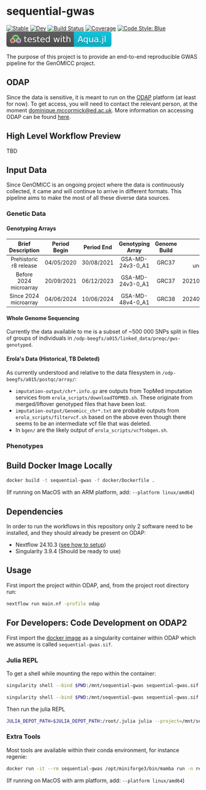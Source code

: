 # sequential-gwas

[![Stable](https://img.shields.io/badge/docs-stable-blue.svg)](https://baillielab.github.io/sequential-gwas/stable/)
[![Dev](https://img.shields.io/badge/docs-dev-blue.svg)](https://baillielab.github.io/sequential-gwas/dev/)
[![Build Status](https://github.com/baillielab/sequential-gwas/actions/workflows/CI.yml/badge.svg?branch=main)](https://github.com/baillielab/sequential-gwas/actions/workflows/CI.yml?query=branch%3Amain)
[![Coverage](https://codecov.io/gh/baillielab/sequential-gwas/branch/main/graph/badge.svg)](https://codecov.io/gh/baillielab/sequential-gwas)
[![Code Style: Blue](https://img.shields.io/badge/code%20style-blue-4495d1.svg)](https://github.com/invenia/BlueStyle)
[![Aqua](https://raw.githubusercontent.com/JuliaTesting/Aqua.jl/master/badge.svg)](https://github.com/JuliaTesting/Aqua.jl)

The purpose of this project is to provide an end-to-end reproducible GWAS pipeline for the GenOMICC project. 

## ODAP

Since the data is sensitive, it is meant to run on the [ODAP](https://odap.ac.uk/) platform (at least for now). To get access, you will need to contact the relevant person, at the moment [dominique.mccormick@ed.ac.uk](dominique.mccormick@ed.ac.uk). More information on accessing ODAP can be found [here](https://git.ecdf.ed.ac.uk/odap-users-guide/odap-users-guide).

## High Level Workflow Preview

TBD

## Input Data

Since GenOMICC is an ongoing project where the data is continuously collected, it came and will continue to arrive in different formats. This pipeline aims to make the most of all these diverse data sources.

### Genetic Data

#### Genotyping Arrays

| Brief Description | Period Begin | Period End | Genotyping Array | Genome Build | Directory | Genotypes File |
| :--------: | :------------: | :----------: | :----------------: | :------------: | :------------: | :------------: |
| Prehistoric r8 release | 04/05/2020   | 30/08/2021 | GSA-MD-24v3-0_A1               | GRC37        | wp5-gwas-r8-under90excl_2021Sep16 | PLINK_190921_0906/wp5-gwas-r8-under90excl_2021Sep16.ped |
| Before 2024 microarray | 20/09/2021   | 06/12/2023 | GSA-MD-24v3-0_A1 | GRC37 | 20210920_20231206_QC_VFinal | PLINK_040724_0954/20210920_20231206_QC_VFinal.ped |
| Since 2024 microarray  | 04/06/2024   | 10/06/2024 | GSA-MD-48v4-0_A1 | GRC38 | 20240604_20240610_QC_VFinal | PLINK_040724_0114/20240604_20240610_QC_VFinal.ped |

#### Whole Genome Sequencing

Currently the data available to me is a subset of ~500 000 SNPs split in files of groups of individuals in `/odp-beegfs/a015/linked_data/preqc/gws-genotyped`.

#### Erola's Data (Historical, TB Deleted)

As currently understood and relative to the data filesystem in `/odp-beegfs/a015/postqc/array/`:

- `imputation-output/chr*.info.gz` are outputs from TopMed imputation services from `erola_scripts/downloadTOPMED.sh`. These originate from merged/liftover genotyped files that have been lost.
- `imputation-output/Genomicc_chr*.txt` are probable outputs from `erola_scripts/filtervcf.sh` based on the above even though there seems to be an intermediate vcf file that was deleted.
- In `bgen/` are the likely output of `erola_scripts/vcftobgen.sh`.

### Phenotypes

## Build Docker Image Locally

```bash
docker build -t sequential-gwas -f docker/Dockerfile .
```

(If running on MacOS with an ARM platform, add: `--platform linux/amd64`)

## Dependencies

In order to run the workflows in this repository only 2 software need to be installed, and they should already be present on ODAP:

- Nextflow 24.10.3 ([see how to setup](https://git.ecdf.ed.ac.uk/odap-users-guide/odap-users-guide/-/wikis/nexflow))
- Singularity 3.9.4 (Should be ready to use)

## Usage

First import the project within ODAP, and, from the project root directory run:


```bash
nextflow run main.nf -profile odap
```

## For Developers: Code Development on ODAP2

First import the [docker image](https://hub.docker.com/repository/docker/olivierlabayle/sequential-gwas/general) as a singularity container within ODAP which we assume is called `sequential-gwas.sif`.

### Julia REPL

To get a shell while mounting the repo within the container:

```bash
singularity shell --bind $PWD:/mnt/sequential-gwas sequential-gwas.sif
```

```bash
singularity shell --bind $PWD:/mnt/sequential-gwas sequential-gwas.sif 
```

Then run the julia REPL

```bash
JULIA_DEPOT_PATH=$JULIA_DEPOT_PATH:/root/.julia julia --project=/mnt/sequential-gwas
```

### Extra Tools

Most tools are available within their conda environment, for instance regenie:

```bash
docker run -it --rm sequential-gwas /opt/miniforge3/bin/mamba run -n regenie_env regenie --help
```

(If running on MacOS with arm platform, add: `--platform linux/amd64`)
